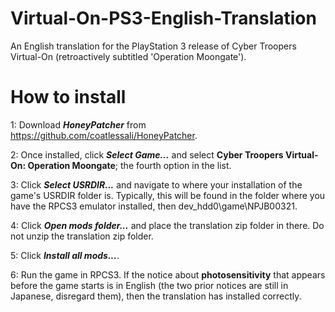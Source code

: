 # Virtual-On-PS3-English-Translation
An English translation for the PlayStation 3 release of Cyber Troopers Virtual-On (retroactively subtitled 'Operation Moongate').

# How to install
1: Download <b><i>HoneyPatcher</b></i> from https://github.com/coatlessali/HoneyPatcher.

2: Once installed, click <b><i>Select Game...</b></i> and select <b>Cyber Troopers Virtual-On: Operation Moongate</b></i>; the fourth option in the list.

3: Click <b><i>Select USRDIR...</i></b> and navigate to where your installation of the game's USRDIR folder is. Typically, this will be found in the folder where you have the RPCS3 emulator installed, then dev_hdd0\game\NPJB00321.

4: Click <b><i>Open mods folder...</i></b> and place the translation zip folder in there. Do not unzip the translation zip folder.

5: Click <b><i>Install all mods...</i></b>.

6: Run the game in RPCS3. If the notice about <b>photosensitivity</b> that appears before the game starts is in English (the two prior notices are still in Japanese, disregard them), then the translation has installed correctly.
